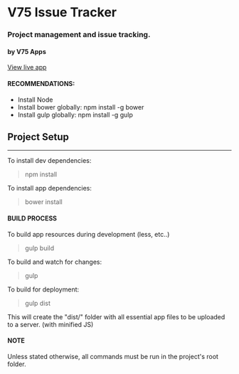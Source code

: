 # V75 Issue Tracker #
### Project management and issue tracking. ###
#### by V75 Apps ####

[View live app](http://dev.version75.com/issue-tracker/#/issues)

#### RECOMMENDATIONS: ####
* Install Node
* Install bower globally: npm install -g bower
* Install gulp globally: npm install -g gulp

## Project Setup ##
----

To install dev dependencies: 
> npm install

To install app dependencies:
> bower install

#### BUILD PROCESS ####
To build app resources during development (less, etc..)
> gulp build

To build and watch for changes:
> gulp

To build for deployment:
> gulp dist

This will create the "dist/" folder with all essential app files to be uploaded to a server. (with minified JS)


#### NOTE ####
Unless stated otherwise, all commands must be run in the project's root folder.